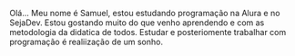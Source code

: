 Olá...
Meu nome é Samuel, estou estudando programação na Alura e no SejaDev.
Estou gostando muito do que venho aprendendo e com as metodologia da didatica de todos.
Estudar e posteriomente trabalhar com programação é realiização de um sonho.
